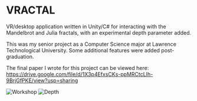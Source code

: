 # VRACTAL
VR/desktop application written in Unity/C# for interacting with the Mandelbrot and Julia fractals, with an experimental depth parameter added.

This was my senior project as a Computer Science major at Lawrence Technological University. Some additional features were added post-graduation.

The final paper I wrote for this project can be viewed here: https://drive.google.com/file/d/1X3p4EfxsCKs-ppMRCtcLIh-9BrjGfPKE/view?usp=sharing

![Workshop](https://user-images.githubusercontent.com/64152538/121310633-8f21a900-c8d1-11eb-906f-6a039506da57.PNG)
![Depth](https://user-images.githubusercontent.com/64152538/121310748-af516800-c8d1-11eb-9f9b-42f7fda338a6.png)
